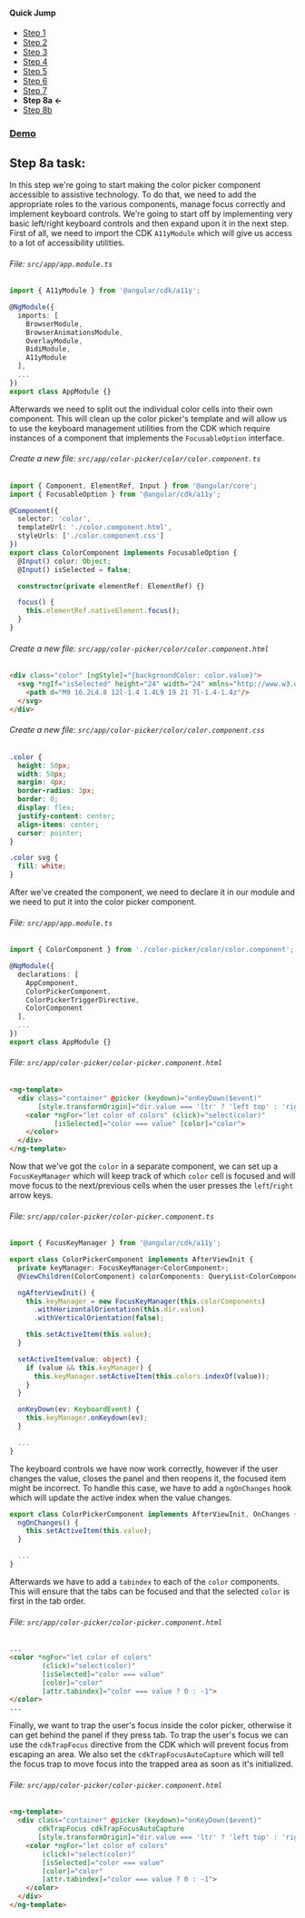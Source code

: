 #### Quick Jump ####
* [Step 1](./STEP_1.md)
* [Step 2](./STEP_2.md)
* [Step 3](./STEP_3.md)
* [Step 4](./STEP_4.md)
* [Step 5](./STEP_5.md)
* [Step 6](./STEP_6.md)
* [Step 7](./STEP_7.md)
* **Step 8a <-**
* [Step 8b](./STEP_8b.md)

### [Demo](https://stackblitz.com/github/EladBezalel/angular-cdk-workshop/tree/step-8a)

## Step 8a task:

In this step we're going to start making the color picker component accessible to assistive
technology. To do that, we need to add the appropriate roles to the various components, manage focus
correctly and implement keyboard controls. We're going to start off by implementing very basic
left/right keyboard controls and then expand upon it in the next step. First of all, we need to
import the CDK `A11yModule` which will give us access to a lot of accessibility utilities.

###### File: `src/app/app.module.ts`

```ts
import { A11yModule } from '@angular/cdk/a11y';

@NgModule({
  imports: [
    BrowserModule,
    BrowserAnimationsModule,
    OverlayModule,
    BidiModule,
    A11yModule
  ],
  ...
})
export class AppModule {}
```

Afterwards we need to split out the individual color cells into their own component. This will
clean up the color picker's template and will allow us to use the keyboard management utilities
from the CDK which require instances of a component that implements the `FocusableOption` interface.

###### Create a new file: `src/app/color-picker/color/color.component.ts`

```ts
import { Component, ElementRef, Input } from '@angular/core';
import { FocusableOption } from '@angular/cdk/a11y';

@Component({
  selector: 'color',
  templateUrl: './color.component.html',
  styleUrls: ['./color.component.css']
})
export class ColorComponent implements FocusableOption {
  @Input() color: Object;
  @Input() isSelected = false;

  constructor(private elementRef: ElementRef) {}

  focus() {
    this.elementRef.nativeElement.focus();
  }
}
```

###### Create a new file: `src/app/color-picker/color/color.component.html`

```html
<div class="color" [ngStyle]="{backgroundColor: color.value}">
  <svg *ngIf="isSelected" height="24" width="24" xmlns="http://www.w3.org/2000/svg">
    <path d="M9 16.2L4.8 12l-1.4 1.4L9 19 21 7l-1.4-1.4z"/>
  </svg>
</div>
```

###### Create a new file: `src/app/color-picker/color/color.component.css`

```css
.color {
  height: 50px;
  width: 50px;
  margin: 4px;
  border-radius: 3px;
  border: 0;
  display: flex;
  justify-content: center;
  align-items: center;
  cursor: pointer;
}

.color svg {
  fill: white;
}
```

After we've created the component, we need to declare it in our module and we need to put it
into the color picker component.

###### File: `src/app/app.module.ts`

```ts
import { ColorComponent } from './color-picker/color/color.component';

@NgModule({
  declarations: [
    AppComponent,
    ColorPickerComponent,
    ColorPickerTriggerDirective,
    ColorComponent
  ],
  ...
})
export class AppModule {}
```

###### File: `src/app/color-picker/color-picker.component.html`

```html
<ng-template>
  <div class="container" @picker (keydown)="onKeyDown($event)"
       [style.transformOrigin]="dir.value === 'ltr' ? 'left top' : 'right top'">
    <color *ngFor="let color of colors" (click)="select(color)"
           [isSelected]="color === value" [color]="color">
    </color>
  </div>
</ng-template>
```

Now that we've got the `color` in a separate component, we can set up a `FocusKeyManager` which
will keep track of which `color` cell is focused and will move focus to the next/previous cells
when the user presses the `left`/`right` arrow keys.

###### File: `src/app/color-picker/color-picker.component.ts`

```ts
import { FocusKeyManager } from '@angular/cdk/a11y';

export class ColorPickerComponent implements AfterViewInit {
  private keyManager: FocusKeyManager<ColorComponent>;
  @ViewChildren(ColorComponent) colorComponents: QueryList<ColorComponent>;

  ngAfterViewInit() {
    this.keyManager = new FocusKeyManager(this.colorComponents)
      .withHorizontalOrientation(this.dir.value)
      .withVerticalOrientation(false);

    this.setActiveItem(this.value);
  }

  setActiveItem(value: object) {
    if (value && this.keyManager) {
      this.keyManager.setActiveItem(this.colors.indexOf(value));
    }
  }

  onKeyDown(ev: KeyboardEvent) {
    this.keyManager.onKeydown(ev);
  }

  ...
}
```

The keyboard controls we have now work correctly, however if the user changes the value, closes
the panel and then reopens it, the focused item might be incorrect. To handle this case, we have
to add a `ngOnChanges` hook which will update the active index when the value changes.

```ts
export class ColorPickerComponent implements AfterViewInit, OnChanges {
  ngOnChanges() {
    this.setActiveItem(this.value);
  }

  ...
}
```

Afterwards we have to add a `tabindex` to each of the `color` components. This will ensure that
the tabs can be focused and that the selected `color` is first in the tab order.

###### File: `src/app/color-picker/color-picker.component.html`

```html
...
<color *ngFor="let color of colors"
        (click)="select(color)"
        [isSelected]="color === value"
        [color]="color"
        [attr.tabindex]="color === value ? 0 : -1">
</color>
...
```

Finally, we want to trap the user's focus inside the color picker, otherwise it can get behind the
panel if they press tab. To trap the user's focus we can use the `cdkTrapFocus` directive from the
CDK which will prevent focus from escaping an area. We also set the `cdkTrapFocusAutoCapture` which
will tell the focus trap to move focus into the trapped area as soon as it's initialized.

###### File: `src/app/color-picker/color-picker.component.html`

```html
<ng-template>
  <div class="container" @picker (keydown)="onKeyDown($event)"
       cdkTrapFocus cdkTrapFocusAutoCapture
       [style.transformOrigin]="dir.value === 'ltr' ? 'left top' : 'right top'">
    <color *ngFor="let color of colors"
        (click)="select(color)"
        [isSelected]="color === value"
        [color]="color"
        [attr.tabindex]="color === value ? 0 : -1">
    </color>
  </div>
</ng-template>
```
